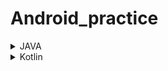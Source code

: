 # Android_practice

<details>
  <summary> JAVA </summary>

</details>

<details>
  <summary> Kotlin </summary>
  
  * Calculator
  
</details>
